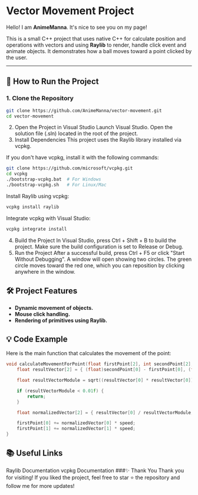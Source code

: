 # Vector Movement Project

Hello! I am **AnimeManna**. It's nice to see you on my page!

This is a small C++ project that uses native C++ for calculate position and operations with vectors and using **Raylib** to render, handle click event and animate objects. It demonstrates how a ball moves toward a point clicked by the user.

---

## 🚀 How to Run the Project

### 1. **Clone the Repository**
```sh
git clone https://github.com/AnimeManna/vector-movement.git
cd vector-movement
```
2. Open the Project in Visual Studio
Launch Visual Studio.
Open the solution file (.sln) located in the root of the project.
3. Install Dependencies
This project uses the Raylib library installed via vcpkg.

If you don't have vcpkg, install it with the following commands:

```sh
git clone https://github.com/microsoft/vcpkg.git
cd vcpkg
./bootstrap-vcpkg.bat  # For Windows
./bootstrap-vcpkg.sh   # For Linux/Mac
```
Install Raylib using vcpkg:
```sh
vcpkg install raylib
```
Integrate vcpkg with Visual Studio:
```sh
vcpkg integrate install
```
4. Build the Project
In Visual Studio, press Ctrl + Shift + B to build the project.
Make sure the build configuration is set to Release or Debug.
5. Run the Project
After a successful build, press Ctrl + F5 or click "Start Without Debugging".
A window will open showing two circles. The green circle moves toward the red one, which you can reposition by clicking anywhere in the window.
## 🛠 Project Features

- **Dynamic movement of objects.**
- **Mouse click handling.**
- **Rendering of primitives using Raylib.**


## 💡 Code Example
Here is the main function that calculates the movement of the point:
```cpp
void calculateMovementForPoint(float firstPoint[2], int secondPoint[2], float speed) {
    float resultVector[2] = { (float)secondPoint[0] - firstPoint[0], (float)secondPoint[1] - firstPoint[1] };

    float resultVectorModule = sqrt((resultVector[0] * resultVector[0]) + (resultVector[1] * resultVector[1]));

    if (resultVectorModule < 0.01f) {
        return;
    }

    float normalizedVector[2] = { resultVector[0] / resultVectorModule, resultVector[1] / resultVectorModule };

    firstPoint[0] += normalizedVector[0] * speed;
    firstPoint[1] += normalizedVector[1] * speed;
}
```
## 📚 Useful Links
Raylib Documentation
vcpkg Documentation
###✨ Thank You
Thank you for visiting! If you liked the project, feel free to star ⭐ the repository and follow me for more updates!

